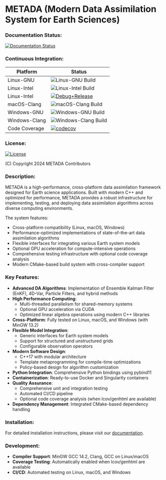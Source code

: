# METADA (Modern Data Assimilation System for Earth Sciences)

### Documentation Status:
[![Documentation Status](https://readthedocs.org/projects/modern-data-assimilation-system-for-earth-sciences/badge/?version=latest)](https://modern-data-assimilation-system-for-earth-sciences.readthedocs.io/en/latest/?badge=latest)

### Continuous Integration:
| Platform      | Status |
| ------------- | ------ |
| Linux-GNU     | ![Linux-GNU Build](https://github.com/open-x-da/metada/workflows/Linux-GNU/badge.svg) |
| Linux-Intel   | ![Linux-Intel Build](https://github.com/open-x-da/metada/workflows/Linux-Intel/badge.svg) |
| Linux-Intel   | [![Debug+Release](https://img.shields.io/github/actions/workflow/status/open-x-da/metada/intel.yaml?label=Debug%2BRelease)](https://github.com/open-x-da/metada/actions/workflows/intel.yaml) |
| macOS-Clang   | ![macOS-Clang Build](https://github.com/open-x-da/metada/workflows/macOS-Clang/badge.svg) |
| Windows-GNU   | ![Windows-GNU Build](https://github.com/open-x-da/metada/workflows/Windows-GNU/badge.svg) |
| Windows-Clang | ![Windows-Clang Build](https://github.com/open-x-da/metada/workflows/Windows-Clang/badge.svg) |
| Code Coverage | [![codecov](https://codecov.io/gh/open-x-da/metada/graph/badge.svg?token=QVL2X0P6UO)](https://codecov.io/gh/open-x-da/metada) |

### License:
[![License](https://img.shields.io/badge/License-Apache%202.0-blue.svg)](https://opensource.org/licenses/Apache-2.0)

(C) Copyright 2024 METADA Contributors

### Description:

METADA is a high-performance, cross-platform data assimilation framework designed for Earth science applications. Built with modern C++ and optimized for performance, METADA provides a robust infrastructure for implementing, testing, and deploying data assimilation algorithms across diverse computing environments.

The system features:
- Cross-platform compatibility (Linux, macOS, Windows)
- Performance-optimized implementations of state-of-the-art data assimilation algorithms
- Flexible interfaces for integrating various Earth system models
- Optional GPU acceleration for compute-intensive operations
- Comprehensive testing infrastructure with optional code coverage analysis
- Modern CMake-based build system with cross-compiler support

### Key Features:

- **Advanced DA Algorithms**: Implementation of Ensemble Kalman Filter (EnKF), 4D-Var, Particle Filters, and hybrid methods
- **High Performance Computing**: 
  - Multi-threaded parallelism for shared-memory systems
  - Optional GPU acceleration via CUDA
  - Optimized linear algebra operations using modern C++ libraries
- **Cross-Platform**: Fully tested on Linux, macOS, and Windows (with MinGW 13.2)
- **Flexible Model Integration**: 
  - Generic interfaces for Earth system models
  - Support for structured and unstructured grids
  - Configurable observation operators
- **Modern Software Design**: 
  - C++17 with modular architecture
  - Template metaprogramming for compile-time optimizations
  - Policy-based design for algorithm customization
- **Python Integration**: Comprehensive Python bindings using pybind11
- **Containerization**: Ready-to-use Docker and Singularity containers
- **Quality Assurance**:
  - Comprehensive unit and integration testing
  - Automated CI/CD pipeline
  - Optional code coverage analysis (when lcov/genhtml are available)
- **Dependency Management**: Integrated CMake-based dependency handling

### Installation:

For detailed installation instructions, please visit our [documentation](https://modern-data-assimilation-system-for-earth-sciences.readthedocs.io/en/latest/index.html).

### Development:

- **Compiler Support**: MinGW GCC 14.2, Clang, GCC on Linux/macOS
- **Coverage Testing**: Automatically enabled when lcov/genhtml are available
- **CI/CD**: Automated testing on Linux, macOS, and Windows
